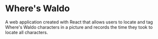 # Where's Waldo

A web application created with React that allows users to locate and tag Where's Waldo characters in a picture and records the time they took to locate all characters.